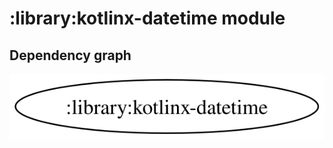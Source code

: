 # :library:kotlinx-datetime module
## Dependency graph
![Dependency graph](../../docs/images/graphs/dep_graph_library_kotlinx_datetime.svg)
